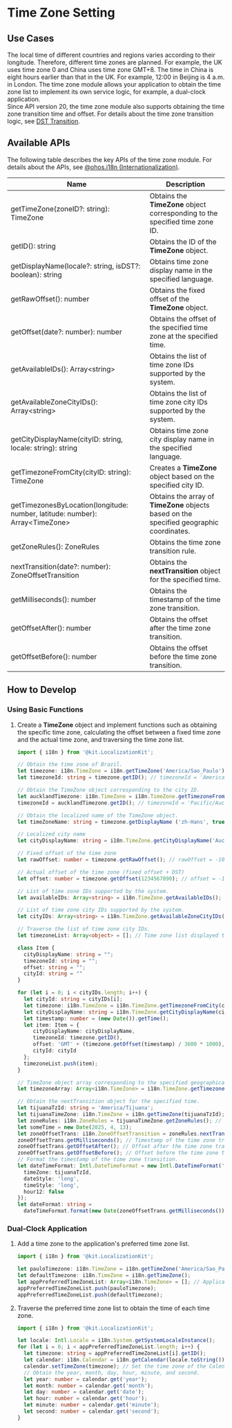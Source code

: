 # Time Zone Setting

<!--Kit: Localization Kit-->
<!--Subsystem: Global-->
<!--Owner: @yliupy-->
<!--Designer: @sunyaozu-->
<!--Tester: @lpw_work-->
<!--Adviser: @Brilliantry_Rui-->

## Use Cases

The local time of different countries and regions varies according to their longitude. Therefore, different time zones are planned. For example, the UK uses time zone 0 and China uses time zone GMT+8. The time in China is eight hours earlier than that in the UK. For example, 12:00 in Beijing is 4 a.m. in London. The time zone module allows your application to obtain the time zone list to implement its own service logic, for example, a dual-clock application.<br>Since API version 20, the time zone module also supports obtaining the time zone transition time and offset. For details about the time zone transition logic, see [DST Transition](./i18n-dst-transition.md).

## Available APIs

The following table describes the key APIs of the time zone module. For details about the APIs, see [@ohos.i18n (Internationalization)](../reference/apis-localization-kit/js-apis-i18n.md).

| Name| Description|
| -------- | -------- |
| getTimeZone(zoneID?: string): TimeZone | Obtains the **TimeZone** object corresponding to the specified time zone ID.|
| getID(): string | Obtains the ID of the **TimeZone** object.|
| getDisplayName(locale?: string, isDST?: boolean): string | Obtains time zone display name in the specified language.|
| getRawOffset(): number | Obtains the fixed offset of the **TimeZone** object.|
| getOffset(date?: number): number | Obtains the offset of the specified time zone at the specified time.|
| getAvailableIDs(): Array&lt;string&gt; | Obtains the list of time zone IDs supported by the system.|
| getAvailableZoneCityIDs(): Array&lt;string&gt; | Obtains the list of time zone city IDs supported by the system.|
| getCityDisplayName(cityID: string, locale: string): string | Obtains time zone city display name in the specified language.|
| getTimezoneFromCity(cityID: string): TimeZone | Creates a **TimeZone** object based on the specified city ID.|
| getTimezonesByLocation(longitude: number, latitude: number): Array&lt;TimeZone&gt; | Obtains the array of **TimeZone** objects based on the specified geographic coordinates.|
| getZoneRules(): ZoneRules | Obtains the time zone transition rule.|
| nextTransition(date?: number): ZoneOffsetTransition | Obtains the **nextTransition** object for the specified time.|
| getMilliseconds(): number | Obtains the timestamp of the time zone transition.|
| getOffsetAfter(): number | Obtains the offset after the time zone transition.|
| getOffsetBefore(): number | Obtains the offset before the time zone transition.|

## How to Develop

### Using Basic Functions

1. Create a **TimeZone** object and implement functions such as obtaining the specific time zone, calculating the offset between a fixed time zone and the actual time zone, and traversing the time zone list.
   ```ts
   import { i18n } from '@kit.LocalizationKit';

   // Obtain the time zone of Brazil.
   let timezone: i18n.TimeZone = i18n.getTimeZone('America/Sao_Paulo'); // Pass in a specific time zone to create a TimeZone object.
   let timezoneId: string = timezone.getID(); // timezoneId = 'America/Sao_Paulo'

   // Obtain the TimeZone object corresponding to the city ID.
   let aucklandTimezone: i18n.TimeZone = i18n.TimeZone.getTimezoneFromCity('Auckland');
   timezoneId = aucklandTimezone.getID(); // timezoneId = 'Pacific/Auckland'

   // Obtain the localized name of the TimeZone object.
   let timeZoneName: string = timezone.getDisplayName ('zh-Hans', true); // timeZoneName ='Brasília Standard Time'

   // Localized city name
   let cityDisplayName: string = i18n.TimeZone.getCityDisplayName('Auckland', 'zh-Hans'); // cityDisplayName = 'Auckland (New Zealand)'

   // Fixed offset of the time zone
   let rawOffset: number = timezone.getRawOffset(); // rawOffset = -10800000

   // Actual offset of the time zone (fixed offset + DST)
   let offset: number = timezone.getOffset(1234567890); // offset = -10800000

   // List of time zone IDs supported by the system.
   let availableIDs: Array<string> = i18n.TimeZone.getAvailableIDs(); // availableIDs = ['America/Adak', 'Asia/Hovd', ...]

   // List of time zone city IDs supported by the system.
   let cityIDs: Array<string> = i18n.TimeZone.getAvailableZoneCityIDs(); // cityIDs = ['Auckland', 'Magadan', ...]

   // Traverse the list of time zone city IDs.
   let timezoneList: Array<object> = []; // Time zone list displayed to the user

   class Item {
     cityDisplayName: string = "";
     timezoneId: string = "";
     offset: string = "";
     cityId: string = ""
   }

   for (let i = 0; i < cityIDs.length; i++) {
     let cityId: string = cityIDs[i];
     let timezone: i18n.TimeZone = i18n.TimeZone.getTimezoneFromCity(cityId); // TimeZone object corresponding to the city ID
     let cityDisplayName: string = i18n.TimeZone.getCityDisplayName(cityId, 'zh-CN'); // Localized city name
     let timestamp: number = (new Date()).getTime();
     let item: Item = {
        cityDisplayName: cityDisplayName,
        timezoneId: timezone.getID(),
        offset: 'GMT' + (timezone.getOffset(timestamp) / 3600 * 1000),
        cityId: cityId
     };
     timezoneList.push(item);
   }

   // TimeZone object array corresponding to the specified geographical coordinates
   let timezoneArray: Array<i18n.TimeZone> = i18n.TimeZone.getTimezonesByLocation(-43.1, -22.5);

   // Obtain the nextTransition object for the specified time.
   let tijuanaTzId: string = 'America/Tijuana';
   let tijuanaTimeZone: i18n.TimeZone = i18n.getTimeZone(tijuanaTzId); // Obtain the time zone of Tijuana.
   let zoneRules: i18n.ZoneRules = tijuanaTimeZone.getZoneRules(); // Obtain the time zone transition rule of the Tijuana time zone.
   let someTime = new Date(2025, 4, 13);
   let zoneOffsetTrans: i18n.ZoneOffsetTransition = zoneRules.nextTransition(someTime.getTime());
   zoneOffsetTrans.getMilliseconds(); // Timestamp of the time zone transition: 1762074000000
   zoneOffsetTrans.getOffsetAfter(); // Offset after the time zone transition: -28800000
   zoneOffsetTrans.getOffsetBefore(); // Offset before the time zone transition: -25200000
   // Format the timestamp of the time zone transition.
   let dateTimeFormat: Intl.DateTimeFormat = new Intl.DateTimeFormat('en-US', {
     timeZone: tijuanaTzId,
     dateStyle: 'long',
     timeStyle: 'long',
     hour12: false
   });
   let dateFormat: string =
     dateTimeFormat.format(new Date(zoneOffsetTrans.getMilliseconds())); // November 2, 2025, 1:00:00 PST
   ```

### Dual-Clock Application

1. Add a time zone to the application's preferred time zone list.
   ```ts
   import { i18n } from '@kit.LocalizationKit';

   let pauloTimezone: i18n.TimeZone = i18n.getTimeZone('America/Sao_Paulo');
   let defaultTimezone: i18n.TimeZone = i18n.getTimeZone();
   let appPreferredTimeZoneList: Array<i18n.TimeZone> = []; // Application preferred time zone list
   appPreferredTimeZoneList.push(pauloTimezone);
   appPreferredTimeZoneList.push(defaultTimezone);
   ```

2. Traverse the preferred time zone list to obtain the time of each time zone.
   ```ts
   import { i18n } from '@kit.LocalizationKit';

   let locale: Intl.Locale = i18n.System.getSystemLocaleInstance();
   for (let i = 0; i < appPreferredTimeZoneList.length; i++) {
     let timezone: string = appPreferredTimeZoneList[i].getID();
     let calendar: i18n.Calendar = i18n.getCalendar(locale.toString());
     calendar.setTimeZone(timezone); // Set the time zone of the Calendar object.
     // Obtain the year, month, day, hour, minute, and second.
     let year: number = calendar.get('year');
     let month: number = calendar.get('month');
     let day: number = calendar.get('date');
     let hour: number = calendar.get('hour');
     let minute: number = calendar.get('minute');
     let second: number = calendar.get('second');
   }
   ```
